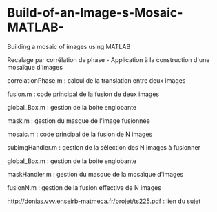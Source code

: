 # Build-of-an-Image-s-Mosaic-MATLAB-
Building a mosaic of images using MATLAB

Recalage par corrélation de phase - Application à la construction d'une mosaïque d'images

correlationPhase.m : calcul de la translation entre deux images

fusion.m : code principal de la fusion de deux images

global_Box.m : gestion de la boite englobante

mask.m : gestion du masque de l'image fusionnée

mosaic.m : code principal de la fusion de N images

subimgHandler.m : gestion de la sélection des N images à fusionner

global_Box.m : gestion de la boite englobante

maskHandler.m : gestion du masque de la mosaïque d'images

fusionN.m : gestion de la fusion effective de N images

http://donias.vvv.enseirb-matmeca.fr/projet/ts225.pdf : lien du sujet

